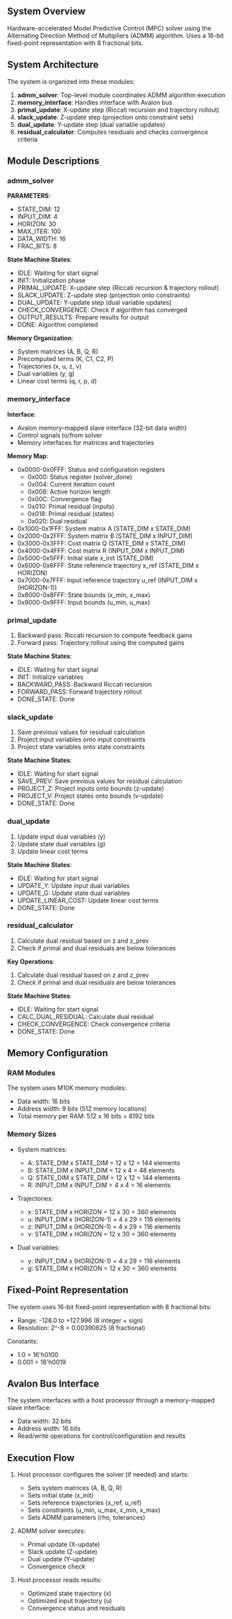 

## System Overview

Hardware-accelerated Model Predictive Control (MPC) solver using the Alternating Direction Method of Multipliers (ADMM) algorithm. Uses a 16-bit fixed-point representation with 8 fractional bits.

## System Architecture

The system is organized into these modules:

1. **admm_solver**: Top-level module coordinates ADMM algorithm execution
2. **memory_interface**: Handles interface with Avalon bus
3. **primal_update**: X-update step (Riccati recursion and trajectory rollout)
4. **slack_update**: Z-update step (projection onto constraint sets)
5. **dual_update**: Y-update step (dual variable updates)
6. **residual_calculator**: Computes residuals and checks convergence criteria

## Module Descriptions

### admm_solver

**PARAMETERS**:
- STATE_DIM: 12
- INPUT_DIM: 4
- HORIZON: 30
- MAX_ITER: 100
- DATA_WIDTH: 16
- FRAC_BITS: 8

**State Machine States**:
- IDLE: Waiting for start signal
- INIT: Initialization phase
- PRIMAL_UPDATE: X-update step (Riccati recursion & trajectory rollout)
- SLACK_UPDATE: Z-update step (projection onto constraints)
- DUAL_UPDATE: Y-update step (dual variable updates)
- CHECK_CONVERGENCE: Check if algorithm has converged
- OUTPUT_RESULTS: Prepare results for output
- DONE: Algorithm completed

**Memory Organization**:
- System matrices (A, B, Q, R)
- Precomputed terms (K, C1, C2, P)
- Trajectories (x, u, z, v)
- Dual variables (y, g)
- Linear cost terms (q, r, p, d)

### memory_interface

**Interface**:
- Avalon memory-mapped slave interface (32-bit data width)
- Control signals to/from solver
- Memory interfaces for matrices and trajectories

**Memory Map**:
- 0x0000-0x0FFF: Status and configuration registers
  - 0x000: Status register (solver_done)
  - 0x004: Current iteration count
  - 0x008: Active horizon length
  - 0x00C: Convergence flag
  - 0x010: Primal residual (inputs)
  - 0x018: Primal residual (states)
  - 0x020: Dual residual
- 0x1000-0x1FFF: System matrix A (STATE_DIM x STATE_DIM)
- 0x2000-0x2FFF: System matrix B (STATE_DIM x INPUT_DIM)
- 0x3000-0x3FFF: Cost matrix Q (STATE_DIM x STATE_DIM)
- 0x4000-0x4FFF: Cost matrix R (INPUT_DIM x INPUT_DIM)
- 0x5000-0x5FFF: Initial state x_init (STATE_DIM)
- 0x6000-0x6FFF: State reference trajectory x_ref (STATE_DIM x HORIZON)
- 0x7000-0x7FFF: Input reference trajectory u_ref (INPUT_DIM x (HORIZON-1))
- 0x8000-0x8FFF: State bounds (x_min, x_max)
- 0x9000-0x9FFF: Input bounds (u_min, u_max)

### primal_update
1. Backward pass: Riccati recursion to compute feedback gains
2. Forward pass: Trajectory rollout using the computed gains

**State Machine States**:
- IDLE: Waiting for start signal
- INIT: Initialize variables
- BACKWARD_PASS: Backward Riccati recursion
- FORWARD_PASS: Forward trajectory rollout
- DONE_STATE: Done

### slack_update

1. Save previous values for residual calculation
2. Project input variables onto input constraints
3. Project state variables onto state constraints

**State Machine States**:
- IDLE: Waiting for start signal
- SAVE_PREV: Save previous values for residual calculation
- PROJECT_Z: Project inputs onto bounds (z-update)
- PROJECT_V: Project states onto bounds (v-update)
- DONE_STATE: Done

### dual_update

1. Update input dual variables (y)
2. Update state dual variables (g)
3. Update linear cost terms

**State Machine States**:
- IDLE: Waiting for start signal
- UPDATE_Y: Update input dual variables
- UPDATE_G: Update state dual variables
- UPDATE_LINEAR_COST: Update linear cost terms
- DONE_STATE: Done

### residual_calculator

1. Calculate dual residual based on z and z_prev
2. Check if primal and dual residuals are below tolerances

**Key Operations**:
1. Calculate dual residual based on z and z_prev
2. Check if primal and dual residuals are below tolerances

**State Machine States**:
- IDLE: Waiting for start signal
- CALC_DUAL_RESIDUAL: Calculate dual residual
- CHECK_CONVERGENCE: Check convergence criteria
- DONE_STATE: Done

## Memory Configuration

### RAM Modules

The system uses M10K memory modules:
- Data width: 16 bits
- Address width: 9 bits (512 memory locations)
- Total memory per RAM: 512 x 16 bits = 8192 bits

### Memory Sizes

- System matrices:
  - A: STATE_DIM x STATE_DIM = 12 x 12 = 144 elements
  - B: STATE_DIM x INPUT_DIM = 12 x 4 = 48 elements
  - Q: STATE_DIM x STATE_DIM = 12 x 12 = 144 elements
  - R: INPUT_DIM x INPUT_DIM = 4 x 4 = 16 elements

- Trajectories:
  - x: STATE_DIM x HORIZON = 12 x 30 = 360 elements
  - u: INPUT_DIM x (HORIZON-1) = 4 x 29 = 116 elements
  - z: INPUT_DIM x (HORIZON-1) = 4 x 29 = 116 elements
  - v: STATE_DIM x HORIZON = 12 x 30 = 360 elements

- Dual variables:
  - y: INPUT_DIM x (HORIZON-1) = 4 x 29 = 116 elements
  - g: STATE_DIM x HORIZON = 12 x 30 = 360 elements

## Fixed-Point Representation

The system uses 16-bit fixed-point representation with 8 fractional bits:
- Range: -128.0 to +127.996 (8 integer + sign)
- Resolution: 2^-8 = 0.00390625 (8 fractional)

Constants:
- 1.0 = 16'h0100
- 0.001 = 16'h0019

## Avalon Bus Interface

The system interfaces with a host processor through a memory-mapped slave interface:
- Data width: 32 bits
- Address width: 16 bits
- Read/write operations for control/configuration and results

## Execution Flow

1. Host processor configures the solver (if needed) and starts:
   - Sets system matrices (A, B, Q, R)
   - Sets initial state (x_init)
   - Sets reference trajectories (x_ref, u_ref)
   - Sets constraints (u_min, u_max, x_min, x_max)
   - Sets ADMM parameters (rho, tolerances)

2. ADMM solver executes:
   - Primal update (X-update)
   - Slack update (Z-update)
   - Dual update (Y-update)
   - Convergence check

3. Host processor reads results:
   - Optimized state trajectory (x)
   - Optimized input trajectory (u)
   - Convergence status and residuals
